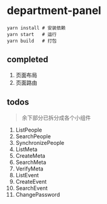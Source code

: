 # department-panel

```shell
yarn install # 安装依赖
yarn start   # 运行
yarn build   # 打包
```

## completed
1. 页面布局
2. 页面路由

## todos
> 余下部分已拆分成各个小组件

1. ListPeople
2. SearchPeople
3. SynchronizePeople
4. ListMeta
5. CreateMeta
6. SearchMeta
7. VerifyMeta
8. ListEvent
9. CreateEvent
10. SearchEvent
11. ChangePassword
